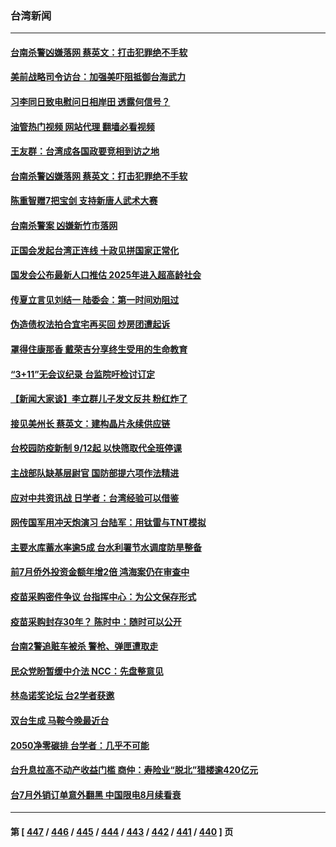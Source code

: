 ### 台湾新闻
---
#### [台南杀警凶嫌落网 蔡英文：打击犯罪绝不手软](../../pages/ncid1349361/n13808196.md?08231645) 
#### [美前战略司令访台：加强美吓阻抵御台海武力](../../pages/ncid1349361/n13808240.md?08231645) 
#### [习李同日致电慰问日相岸田 透露何信号？](../../pages/ncid1349361/n13807974.md?08231645) 
#### [油管热门视频 网站代理 翻墙必看视频](http://209.222.30.114:81/youtube.html?08231645)
#### [王友群：台湾成各国政要竞相到访之地](../../pages/ncid1349361/n13807989.md?08231645) 
#### [台南杀警凶嫌落网 蔡英文：打击犯罪绝不手软](../../pages/ncid1349361/n13808100.md?08231645) 
#### [陈重智赠7把宝剑 支持新唐人武术大赛](../../pages/ncid1349361/n13806573.md?08231645) 
#### [台南杀警案 凶嫌新竹市落网](../../pages/ncid1349361/n13808001.md?08231645) 
#### [正国会发起台湾正连线 十政见拼国家正常化](../../pages/ncid1349361/n13807794.md?08231645) 
#### [国发会公布最新人口推估 2025年进入超高龄社会](../../pages/ncid1349361/n13807788.md?08231645) 
#### [传夏立言见刘结一 陆委会：第一时间劝阻过](../../pages/ncid1349361/n13807790.md?08231645) 
#### [伪造债权法拍合宜宅再买回 炒房团遭起诉](../../pages/ncid1349361/n13807791.md?08231645) 
#### [罩得住康那香 戴荣吉分享终生受用的生命教育](../../pages/ncid1349361/n13807635.md?08231645) 
#### [“3+11”无会议纪录 台监院吁检讨订定](../../pages/ncid1349361/n13807780.md?08231645) 
#### [【新闻大家谈】李立群儿子发文反共 粉红炸了](../../pages/ncid1349361/n13807691.md?08231645) 
#### [接见美州长 蔡英文：建构晶片永续供应链](../../pages/ncid1349361/n13807772.md?08231645) 
#### [台校园防疫新制 9/12起 以快筛取代全班停课](../../pages/ncid1349361/n13807759.md?08231645) 
#### [主战部队缺基层尉官 国防部提六项作法精进](../../pages/ncid1349361/n13807755.md?08231645) 
#### [应对中共资讯战 日学者：台湾经验可以借鉴](../../pages/ncid1349361/n13807753.md?08231645) 
#### [网传国军用冲天炮演习 台陆军：用钛雷与TNT模拟](../../pages/ncid1349361/n13807757.md?08231645) 
#### [主要水库蓄水率逾5成 台水利署节水调度防旱整备](../../pages/ncid1349361/n13807643.md?08231645) 
#### [前7月侨外投资金额年增2倍 鸿海案仍在审查中](../../pages/ncid1349361/n13807637.md?08231645) 
#### [疫苗采购密件争议 台指挥中心：为公文保存形式](../../pages/ncid1349361/n13807677.md?08231645) 
#### [疫苗采购封存30年？ 陈时中：随时可以公开](../../pages/ncid1349361/n13807676.md?08231645) 
#### [台南2警追赃车被杀  警枪、弹匣遭取走](../../pages/ncid1349361/n13807656.md?08231645) 
#### [民众党盼暂缓中介法 NCC：先盘整意见](../../pages/ncid1349361/n13807735.md?08231645) 
#### [林岛诺奖论坛 台2学者获邀](../../pages/ncid1349361/n13807736.md?08231645) 
#### [双台生成 马鞍今晚最近台](../../pages/ncid1349361/n13807739.md?08231645) 
#### [2050净零碳排 台学者：几乎不可能](../../pages/ncid1349361/n13807708.md?08231645) 
#### [台升息拉高不动产收益门槛 商仲：寿险业“脱北”猎楼逾420亿元](../../pages/ncid1349361/n13807679.md?08231645) 
#### [台7月外销订单意外翻黑 中国限电8月续看衰](../../pages/ncid1349361/n13807706.md?08231645) 

---
#### 第 [ [447](./447.md?08231645) / [446](./446.md?08231645) / [445](./445.md?08231645) / [444](./444.md?08231645) / [443](./443.md?08231645) / [442](./442.md?08231645) / [441](./441.md?08231645) / [440](./440.md?08231645) ] 页

